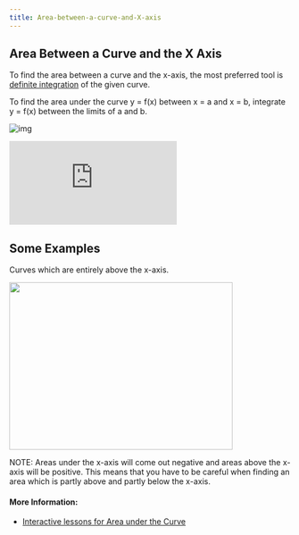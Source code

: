 ```yaml
---
title: Area-between-a-curve-and-X-axis
---
```


## Area Between a Curve and the X Axis


To find the area between a curve and the x-axis, the most preferred tool is [definite integration](https://www.mathsisfun.com/calculus/integration-definite.html) of the given curve.

To find the area under the curve y = f(x) between x = a and x = b, integrate y = f(x) between the limits of a and b.

![img](https://upload.wikimedia.org/wikipedia/commons/f/f2/Integral_as_region_under_curve.svg)

![img](https://latex.codecogs.com/gif.latex?%5Clarge%20S%20%3D%20%5Cint_%7Ba%7D%5E%7Bb%7D%20f%28x%29%20dx)


## Some Examples

Curves which are entirely above the x-axis.

<img src="https://qph.fs.quoracdn.net/main-qimg-c1961313f643ad571181d5ee757cc7cb" height="300" width="400">

NOTE: Areas under the x-axis will come out negative and areas above the x-axis will be positive. This means that you have to be careful when finding an area which is partly above and partly below the x-axis.

#### More Information:
- [Interactive lessons for Area under the Curve](https://www.intmath.com/applications-integration/2-area-under-curve.php)
